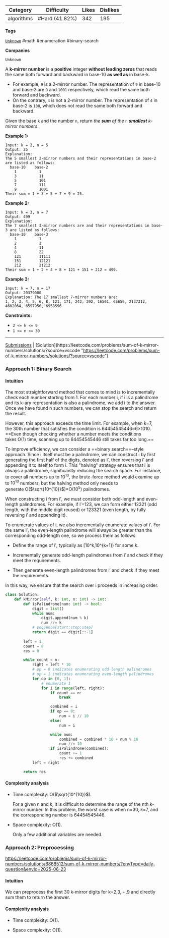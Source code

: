 
| Category   | Difficulty     | Likes | Dislikes |
| ---------- | -------------- | ----- | -------- |
| algorithms | #Hard (41.82%) | 342   | 195      |

**Tags**

[`Unknown`](https://leetcode.com/tag/Unknown?source=vscode "https://leetcode.com/tag/Unknown?source=vscode") #math #enumeration #binary-search

**Companies**

`Unknown`

A **k-mirror number** is a **positive** integer **without leading zeros** that reads the same both forward and backward in base-10 **as well as** in base-k.

- For example, `9` is a 2-mirror number. The representation of `9` in base-10 and base-2 are `9` and `1001` respectively, which read the same both forward and backward.
- On the contrary, `4` is not a 2-mirror number. The representation of `4` in base-2 is `100`, which does not read the same both forward and backward.

Given the base `k` and the number `n`, return _the **sum** of the_ `n` _**smallest** k-mirror numbers_.

**Example 1:**

```
Input: k = 2, n = 5
Output: 25
Explanation:
The 5 smallest 2-mirror numbers and their representations in base-2 are listed as follows:
  base-10    base-2
    1          1
    3          11
    5          101
    7          111
    9          1001
Their sum = 1 + 3 + 5 + 7 + 9 = 25. 
```

**Example 2:**

```
Input: k = 3, n = 7
Output: 499
Explanation:
The 7 smallest 3-mirror numbers are and their representations in base-3 are listed as follows:
  base-10    base-3
    1          1
    2          2
    4          11
    8          22
    121        11111
    151        12121
    212        21212
Their sum = 1 + 2 + 4 + 8 + 121 + 151 + 212 = 499.
```

**Example 3:**

```
Input: k = 7, n = 17
Output: 20379000
Explanation: The 17 smallest 7-mirror numbers are:
1, 2, 3, 4, 5, 6, 8, 121, 171, 242, 292, 16561, 65656, 2137312, 4602064, 6597956, 6958596
```

**Constraints:**

- `2 <= k <= 9`
- `1 <= n <= 30`

---

[Submissions](https://leetcode.com/problems/sum-of-k-mirror-numbers/submissions/?source=vscode "https://leetcode.com/problems/sum-of-k-mirror-numbers/submissions/?source=vscode") | [Solution](https://leetcode.com/problems/sum-of-k-mirror-numbers/solutions/?source=vscode "https://leetcode.com/problems/sum-of-k-mirror-numbers/solutions/?source=vscode")


### Approach 1: Binary Search

#### Intuition

The most straightforward method that comes to mind is to incrementally check each number starting from 1. For each number i, if i is a palindrome and its k-ary representation is also a palindrome, we add i to the answer. Once we have found n such numbers, we can stop the search and return the result.

However, this approach exceeds the time limit. For example, when k=7, the 30th number that satisfies the condition is 64454545446≈6×1010. ==Even though checking whether a number meets the conditions takes O(1) time, scanning up to 64454545446 still takes far too long.==

To improve efficiency, we can consider a ==binary search==–style approach. Since i itself must be a palindrome, we can construct i by first generating the first half of the digits, denoted as i′, then reversing i′ and appending it to itself to form i. This "halving" strategy ensures that i is always a palindrome, significantly reducing the search space. For instance, to cover all numbers up to $10^{10}$​, the brute-force method would examine up to $10^{10}$​ numbers, but the halving method only needs to generate O($\sqrt{10^{10}}$​)=O($10^{5}$​) palindromes.

When constructing i from i′, we must consider both odd-length and even-length palindromes. For example, if i′=123, we can form either 12321 (odd length, with the middle digit reused) or 123321 (even length, by fully reversing i′ and appending it).

To enumerate values of i, we also incrementally enumerate values of i′. For the same i′, the even-length palindrome will always be greater than the corresponding odd-length one, so we process them as follows:

- Define the range of i′, typically as [10^k,10^{k+1}) for some k.

- Incrementally generate odd-length palindromes from i′ and check if they meet the requirements.

- Then generate even-length palindromes from i′ and check if they meet the requirements.


In this way, we ensure that the search over i proceeds in increasing order.

```python
class Solution:
    def kMirror(self, k: int, n: int) -> int:
        def isPalindrome(num: int) -> bool:
            digit = list()
            while num:
                digit.append(num % k)
                num //= k
            # sequence[start:stop:step]
            return digit == digit[::-1]
        
        left = 1
        count = 0
        res = 0

        while count < n:
            right = left * 10
            # op = 0 indicates enumerating odd-length palindromes
            # op = 1 indicates enumerating even-length palindromes
            for op in [0, 1]:
                # enumerate 1
                for i in range(left, right):
                    if count == n:
                        break

                    combined = i
                    if op == 0:
                        num = i // 10
                    else:
                        num = i

                    while num:
                        combined = combined * 10 + num % 10
                        num //= 10
                    if isPalindrome(combined):
                        count += 1
                        res += combined
            left = right

        return res  
```

#### Complexity analysis

- Time complexity: O($\sqrt{10^{10}}$​).

    For a given n and k, it is difficult to determine the range of the nth k-mirror number. In this problem, the worst case is when n=30, k=7, and the corresponding number is 64454545446.

- Space complexity: O(1).

    Only a few additional variables are needed.



### Approach 2: Preprocessing 
https://leetcode.com/problems/sum-of-k-mirror-numbers/solutions/6868512/sum-of-k-mirror-numbers/?envType=daily-question&envId=2025-06-23

#### Intuition

We can preprocess the first 30 k-mirror digits for k=2,3,⋯,9 and directly sum them to return the answer.

#### Complexity analysis

- Time complexity: O(1).
    
- Space complexity: O(1).